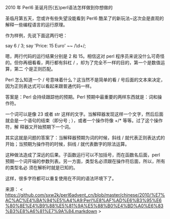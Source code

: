 2010 年 Perl6 圣诞月历(五)perl语法怎样做到你想做的

圣临月第五天，您或许有些失望没能看到 Perl6 酷呆了的新玩法~这次会是直观的解释一些编程语言的运行原理。

作为样例，先说下面这两行吧：

  say 6 / 3;
    say 'Price: 15 Euro' ~~ /\d+/;

嗯，两行代码的运行结果分别是 2 和 15。相信这对 perl 程序员来说没什么可奇怪的。但你再细看看，两行都有斜杠 / ，却为了完全不一样的目的，第一个是数值运算，第二 个是正则匹配。

Perl 怎么知道一个 / 号意味着什么？这当然不是简单的看 / 号后面的文本来决定，因为正则表达式可以看起来跟普通代码一样。

答案是：Perl 会持续跟踪他的预期。Perl 预期中最重要的两样东西就是：词和操作符。

一个词可以是像 23 或者 str 这样的文字。当解释器发现这样一个文字，然后后面就会是一个语句的结束（即分号 ; ），或者一个操作符像 +/* 等等。过了这个操作符，解 释器又开始预期下一个词。

其实这就是问题的答案了：当解释器预期为词的时候，斜线 / 就代表正则表达式的开始；当预期为操作符的时候，斜线 / 就代表数字的除法运算。

这种做法造成了深远的后果。子函数运行可以不加括号，而在函数名后面，perl 预期一个词开端的参数列表。另一方面，类型名必须跟在操作符后面，所以，所有的类型名必 须在解析时就是已知的。

这样，很多字符都可以重复使用在不同的语法环境下了。

来源： < https://github.com/sxw2k/perl6advent_cn/blob/master/chinese/2010/%E7%AC%AC%E4%BA%94%E5%A4%A9:Perl%E8%AF%AD%E6%B3%95%E6%80%8E%E4%B9%88%E5%81%9A%E5%88%B0%E4%BD%A0%E6%83%B3%E8%A6%81%E7%9A%84.markdown >  